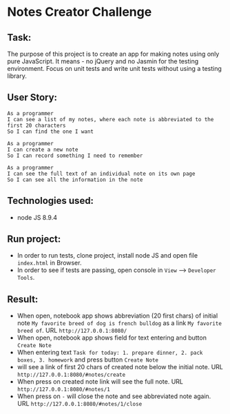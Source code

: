 Notes Creator Challenge
=================

Task:
-------

The purpose of this project is to create an app for making notes using only pure JavaScript.
It means - no jQuery and no Jasmin for the testing environment.
Focus on unit tests and write unit tests without using a testing library.

User Story:
-------

```
As a programmer
I can see a list of my notes, where each note is abbreviated to the first 20 characters
So I can find the one I want
```

```
As a programmer
I can create a new note
So I can record something I need to remember
```

```
As a programmer
I can see the full text of an individual note on its own page
So I can see all the information in the note
```

Technologies used:
-----
* node JS 8.9.4

Run project:
-----

* In order to run tests, clone project, install node JS and open file ```index.html``` in Browser.
* In order to see if tests are passing, open console in ```View``` --> ```Developer Tools```.

Result:
-------

* When open, notebook app shows abbreviation (20 first chars) of initial note ```My favorite breed of dog is french bulldog``` as a link ```My favorite breed of```. URL ```http://127.0.0.1:8080/```
* When open, notebook app shows field for text entering and button ```Create Note```
* When entering text ```Task for today: 1. prepare dinner, 2. pack boxes, 3. homework``` and press button ```Create Note```
* will see a link of first 20 chars of created note below the initial note. URL ```http://127.0.0.1:8080/#notes/create```
* When press on created note link will see the full note. URL ```http://127.0.0.1:8080/#notes/1```
* When press on ```-``` will close the note and see abbreviated note again. URL ```http://127.0.0.1:8080/#notes/1/close```

